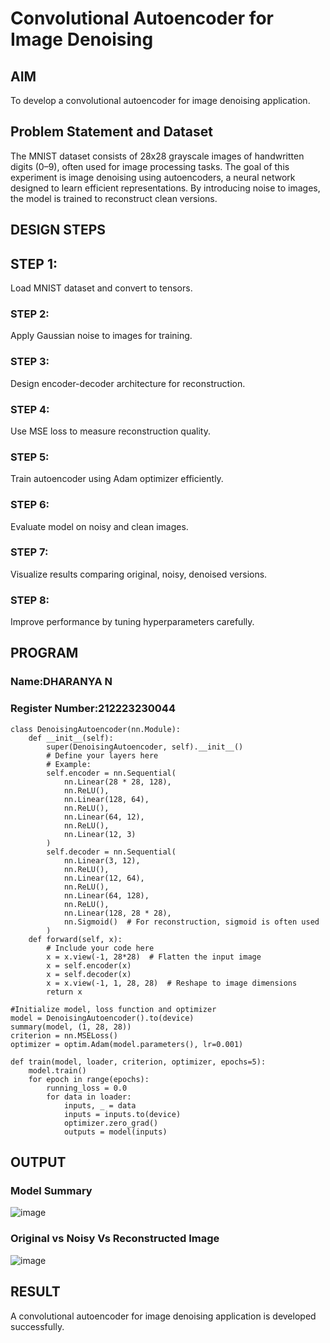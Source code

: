 # Convolutional Autoencoder for Image Denoising
## AIM
To develop a convolutional autoencoder for image denoising application.
## Problem Statement and Dataset
The MNIST dataset consists of 28x28 grayscale images of handwritten digits (0–9), often used for image processing tasks. The goal of this experiment is image denoising using autoencoders, a neural network designed to learn efficient representations. By introducing noise to images, the model is trained to reconstruct clean versions.
## DESIGN STEPS
## STEP 1:
Load MNIST dataset and convert to tensors.
### STEP 2:
Apply Gaussian noise to images for training.
### STEP 3:
Design encoder-decoder architecture for reconstruction.
### STEP 4:
Use MSE loss to measure reconstruction quality.
### STEP 5:
Train autoencoder using Adam optimizer efficiently.
### STEP 6:
Evaluate model on noisy and clean images.
### STEP 7:
Visualize results comparing original, noisy, denoised versions.
### STEP 8:
Improve performance by tuning hyperparameters carefully.
## PROGRAM
### Name:DHARANYA N
### Register Number:212223230044
```
class DenoisingAutoencoder(nn.Module):
    def __init__(self):
        super(DenoisingAutoencoder, self).__init__()
        # Define your layers here
        # Example:
        self.encoder = nn.Sequential(
            nn.Linear(28 * 28, 128),
            nn.ReLU(),
            nn.Linear(128, 64),
            nn.ReLU(),
            nn.Linear(64, 12),
            nn.ReLU(),
            nn.Linear(12, 3)
        )
        self.decoder = nn.Sequential(
            nn.Linear(3, 12),
            nn.ReLU(),
            nn.Linear(12, 64),
            nn.ReLU(),
            nn.Linear(64, 128),
            nn.ReLU(),
            nn.Linear(128, 28 * 28),
            nn.Sigmoid()  # For reconstruction, sigmoid is often used
        )
    def forward(self, x):
        # Include your code here
        x = x.view(-1, 28*28)  # Flatten the input image
        x = self.encoder(x)
        x = self.decoder(x)
        x = x.view(-1, 1, 28, 28)  # Reshape to image dimensions
        return x
```
```
#Initialize model, loss function and optimizer
model = DenoisingAutoencoder().to(device)
summary(model, (1, 28, 28))
criterion = nn.MSELoss()
optimizer = optim.Adam(model.parameters(), lr=0.001)
```
```
def train(model, loader, criterion, optimizer, epochs=5):
    model.train()
    for epoch in range(epochs):
        running_loss = 0.0
        for data in loader:
            inputs, _ = data
            inputs = inputs.to(device)
            optimizer.zero_grad()
            outputs = model(inputs)
```
## OUTPUT

### Model Summary

![image](https://github.com/user-attachments/assets/4b838190-e332-4a02-8ccd-d38727879ca7)

### Original vs Noisy Vs Reconstructed Image
![image](https://github.com/user-attachments/assets/a75a1b37-fe3a-4795-9f8d-d284756be6a1)


## RESULT
A convolutional autoencoder for image denoising application is developed successfully.
